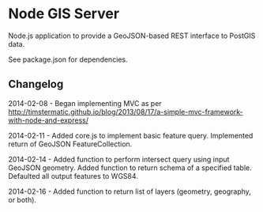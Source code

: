Node GIS Server
============

Node.js application to provide a GeoJSON-based REST interface to PostGIS data.

See package.json for dependencies.

Changelog
---------
2014-02-08 - Began implementing MVC as per http://timstermatic.github.io/blog/2013/08/17/a-simple-mvc-framework-with-node-and-express/

2014-02-11 - Added core.js to implement basic feature query. Implemented return of GeoJSON FeatureCollection.

2014-02-14 - Added function to perform intersect query using input GeoJSON geometry. Added function to return schema of a specified table. Defaulted all output features to WGS84.

2014-02-16 - Added function to return list of layers (geometry, geography, or both).
